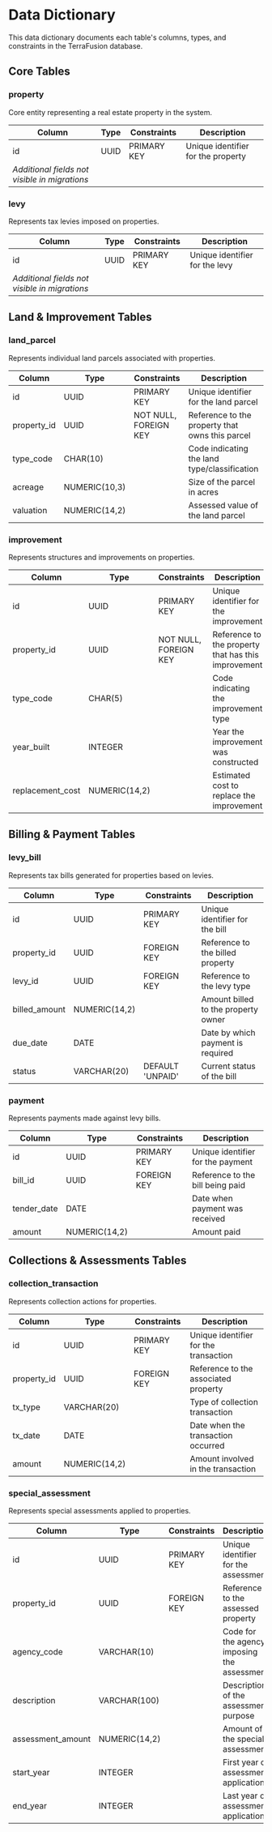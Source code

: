 # Data Dictionary

This data dictionary documents each table's columns, types, and constraints in the TerraFusion database.

## Core Tables

### property
Core entity representing a real estate property in the system.

| Column | Type | Constraints | Description |
|--------|------|-------------|-------------|
| id | UUID | PRIMARY KEY | Unique identifier for the property |
| *Additional fields not visible in migrations* | | | |

### levy
Represents tax levies imposed on properties.

| Column | Type | Constraints | Description |
|--------|------|-------------|-------------|
| id | UUID | PRIMARY KEY | Unique identifier for the levy |
| *Additional fields not visible in migrations* | | | |

## Land & Improvement Tables

### land_parcel
Represents individual land parcels associated with properties.

| Column | Type | Constraints | Description |
|--------|------|-------------|-------------|
| id | UUID | PRIMARY KEY | Unique identifier for the land parcel |
| property_id | UUID | NOT NULL, FOREIGN KEY | Reference to the property that owns this parcel |
| type_code | CHAR(10) | | Code indicating the land type/classification |
| acreage | NUMERIC(10,3) | | Size of the parcel in acres |
| valuation | NUMERIC(14,2) | | Assessed value of the land parcel |

### improvement
Represents structures and improvements on properties.

| Column | Type | Constraints | Description |
|--------|------|-------------|-------------|
| id | UUID | PRIMARY KEY | Unique identifier for the improvement |
| property_id | UUID | NOT NULL, FOREIGN KEY | Reference to the property that has this improvement |
| type_code | CHAR(5) | | Code indicating the improvement type |
| year_built | INTEGER | | Year the improvement was constructed |
| replacement_cost | NUMERIC(14,2) | | Estimated cost to replace the improvement |

## Billing & Payment Tables

### levy_bill
Represents tax bills generated for properties based on levies.

| Column | Type | Constraints | Description |
|--------|------|-------------|-------------|
| id | UUID | PRIMARY KEY | Unique identifier for the bill |
| property_id | UUID | FOREIGN KEY | Reference to the billed property |
| levy_id | UUID | FOREIGN KEY | Reference to the levy type |
| billed_amount | NUMERIC(14,2) | | Amount billed to the property owner |
| due_date | DATE | | Date by which payment is required |
| status | VARCHAR(20) | DEFAULT 'UNPAID' | Current status of the bill |

### payment
Represents payments made against levy bills.

| Column | Type | Constraints | Description |
|--------|------|-------------|-------------|
| id | UUID | PRIMARY KEY | Unique identifier for the payment |
| bill_id | UUID | FOREIGN KEY | Reference to the bill being paid |
| tender_date | DATE | | Date when payment was received |
| amount | NUMERIC(14,2) | | Amount paid |

## Collections & Assessments Tables

### collection_transaction
Represents collection actions for properties.

| Column | Type | Constraints | Description |
|--------|------|-------------|-------------|
| id | UUID | PRIMARY KEY | Unique identifier for the transaction |
| property_id | UUID | FOREIGN KEY | Reference to the associated property |
| tx_type | VARCHAR(20) | | Type of collection transaction |
| tx_date | DATE | | Date when the transaction occurred |
| amount | NUMERIC(14,2) | | Amount involved in the transaction |

### special_assessment
Represents special assessments applied to properties.

| Column | Type | Constraints | Description |
|--------|------|-------------|-------------|
| id | UUID | PRIMARY KEY | Unique identifier for the assessment |
| property_id | UUID | FOREIGN KEY | Reference to the assessed property |
| agency_code | VARCHAR(10) | | Code for the agency imposing the assessment |
| description | VARCHAR(100) | | Description of the assessment purpose |
| assessment_amount | NUMERIC(14,2) | | Amount of the special assessment |
| start_year | INTEGER | | First year of assessment application |
| end_year | INTEGER | | Last year of assessment application |